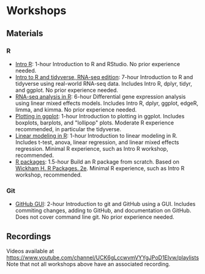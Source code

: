 # Workshops

## Materials

### R

* [Intro R](https://bigslu.github.io/workshops/introR.workshop/notes/introR_notes.html): 1-hour Introduction to R and RStudio. No prior experience needed.
* [Intro to R and tidyverse, RNA-seq edition](https://bigslu.github.io/workshops/2022.08.15_R.tidyverse.workshop/index.html): 7-hour Introduction to R and tidyverse using real-world RNA-seq data. Includes Intro R, dplyr, tidyr, and ggplot. No prior experience needed.
* [RNA-seq analysis in R](https://bigslu.github.io/2022_ASM_Microbe_RNAseq/index.html): 6-hour Differential gene expression analysis using linear mixed effects models. Includes Intro R, dplyr, ggplot, edgeR, limma, and kimma. No prior experience needed.
* [Plotting in ggplot](https://bigslu.github.io/workshops/2022.01.18_ggplot.workshop/2022.01.18_ggplot_notes.html): 1-hour Introduction to plotting in ggplot. Includes boxplots, barplots, and "lollipop" plots. Moderate R experience recommended, in particular the tidyverse.
* [Linear modeling in R](https://bigslu.github.io/workshops/2022.03.08_linear.model.workshop/2022.03.08_linear.model.notes.html): 1-hour Introduction to linear modeling in R. Includes t-test, anova, linear regression, and linear mixed effects regression. Minimal R experience, such as Intro R workshop, recommended.
* [R packages](https://bigslu.github.io/workshops/2021.09_R.package.workshop/2021.09_R.package_notes.html): 1.5-hour Build an R package from scratch. Based on [Wickham H. R Packages. 2e](https://r-pkgs.org/index.html). Minimal R experience, such as Intro R workshop, recommended.

### Git

* [GitHub GUI](https://bigslu.github.io/workshops/2019.08_GitHub.workshop/2019.08_Git.GitHub_notes.html): 2-hour Introduction to git and GitHub using a GUI. Includes commiting changes, adding to GitHub, and documentation on GitHub. Does not cover command line git. No prior experience needed.

## Recordings

Videos available at <https://www.youtube.com/channel/UCK6gLccwvmVYYgJPoD1EIvw/playlists> Note that not all workshops above have an associated recording.
